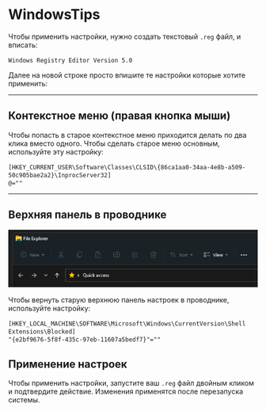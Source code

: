# WindowsTips

Чтобы применить настройки, нужно создать текстовый `.reg` файл, и вписать:

```
Windows Registry Editor Version 5.0
```

Далее на новой строке просто впишите те настройки которые хотите применить:

<hr>

## Контекстное меню (правая кнопка мыши)


Чтобы попасть в старое контекстное меню 
приходится делать по два клика вместо одного. Чтобы сделать старое меню основным, используйте эту настройку:


```
[HKEY_CURRENT_USER\Software\Classes\CLSID\{86ca1aa0-34aa-4e8b-a509-50c905bae2a2}\InprocServer32]
@=""
```
<hr>

## Верхняя панель в проводнике

<img src="img/explorer-topmenu.png">

Чтобы вернуть старую верхнюю панель настроек в проводнике, используйте настройку:

```
[HKEY_LOCAL_MACHINE\SOFTWARE\Microsoft\Windows\CurrentVersion\Shell Extensions\Blocked]
"{e2bf9676-5f8f-435c-97eb-11607a5bedf7}"=""
```

## Применение настроек

Чтобы применить настройки, запустите ваш `.reg` файл двойным кликом и подтвердите действие.
Изменения применятся после перезапуска системы.
